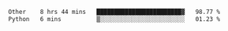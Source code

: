 <!--START_SECTION:waka-->

```txt
Other    8 hrs 44 mins   ████████████████████████▓   98.77 %
Python   6 mins          ▒░░░░░░░░░░░░░░░░░░░░░░░░   01.23 %
```

<!--END_SECTION:waka-->
